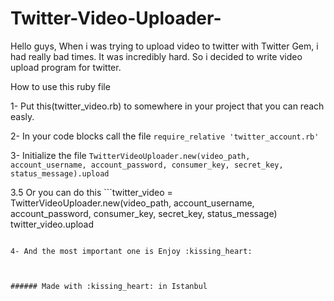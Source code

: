 # Twitter-Video-Uploader-
Hello guys, When i was trying to upload video to twitter with Twitter Gem, i had really bad times. It was incredibly hard. So i decided to write video upload program for twitter.

How to use this ruby file

1- Put this(twitter_video.rb) to somewhere in your project that you can reach easly.

2- In your code blocks call the file  ```require_relative 'twitter_account.rb'```

3- Initialize the file ```TwitterVideoUploader.new(video_path, account_username, account_password, consumer_key, secret_key, status_message).upload```

3.5 Or you can do this ```twitter_video = TwitterVideoUploader.new(video_path, account_username, account_password, consumer_key, secret_key, status_message)
twitter_video.upload
```

4- And the most important one is Enjoy :kissing_heart:



###### Made with :kissing_heart: in Istanbul
